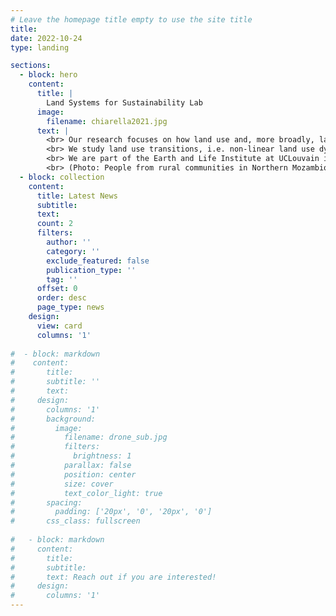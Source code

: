 ```yaml
---
# Leave the homepage title empty to use the site title
title: 
date: 2022-10-24
type: landing

sections:
  - block: hero
    content:
      title: |
        Land Systems for Sustainability Lab
      image:
        filename: chiarella2021.jpg
      text: |
        <br> Our research focuses on how land use and, more broadly, land systems can contribute to sustainability.
        <br> We study land use transitions, i.e. non-linear land use dynamics at a broad scale, such as forest transitions and emergence of land use frontiers; linkages between globalization and land use, including how supply chain transparency and interventions can halt deforestation; theories of land system change; and social-ecological feedbacks. 
        <br> We are part of the Earth and Life Institute at UCLouvain in Belgium. 
        <br> (Photo: People from rural communities in Northern Mozambique (2021, C. Chiarella)) 
  - block: collection
    content:
      title: Latest News
      subtitle:
      text:
      count: 2
      filters:
        author: ''
        category: ''
        exclude_featured: false
        publication_type: ''
        tag: ''
      offset: 0
      order: desc
      page_type: news
    design:
      view: card
      columns: '1'
  
#  - block: markdown
#    content:
#       title:
#       subtitle: ''
#       text:
#     design:
#       columns: '1'
#       background:
#         image: 
#           filename: drone_sub.jpg
#           filters:
#             brightness: 1
#           parallax: false
#           position: center
#           size: cover
#           text_color_light: true
#       spacing:
#         padding: ['20px', '0', '20px', '0']
#       css_class: fullscreen
  
#   - block: markdown
#     content:
#       title:
#       subtitle:
#       text: Reach out if you are interested!
#     design:
#       columns: '1'
---
```

